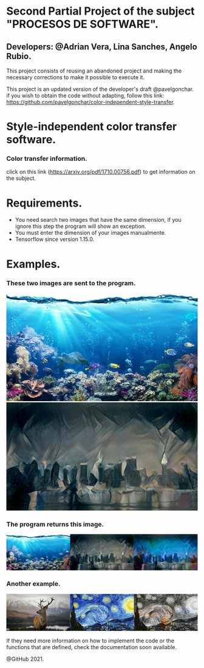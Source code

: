 
 # Second Partial Project of the subject "PROCESOS DE SOFTWARE".
 ## Developers: @Adrian Vera, Lina Sanches, Angelo Rubio.
 
This project consists of reusing an abandoned project and making the necessary corrections to make it possible to execute it.

This project is an updated version of the developer's draft @pavelgonchar. if you wish to obtain the code without adapting, follow this link: https://github.com/pavelgonchar/color-independent-style-transfer.
 
# Style-independent color transfer software.

### Color transfer information.

click on this link (https://arxiv.org/pdf/1710.00756.pdf) to get information on the subject.

# Requirements.
- You need search two images that have the same dimension, if you ignore this step the program will show an exception.
- You must enter the dimension of your images manualmente. 
- Tensorflow since version 1.15.0.

# Examples.
### These two images are sent to the program.
![](https://github.com/dev-Adrian-Vera/Second_Partial_Project/blob/main/Examples/img_org_0.jpg)
![](https://github.com/dev-Adrian-Vera/Second_Partial_Project/blob/main/Examples/img_sty_0.jpg)

### The program returns this image.
![](https://github.com/dev-Adrian-Vera/Second_Partial_Project/blob/main/Examples/results_0.jpg)

### Another example.
![](https://github.com/dev-Adrian-Vera/Second_Partial_Project/blob/main/Examples/results_1.jpg)


If they need more information on how to implement the code or the functions that are defined, check the documentation soon available. 

@GitHub 2021. 
